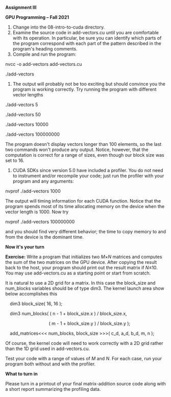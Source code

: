 ﻿
**Assignment III**

**GPU Programming – Fall 2021**

1. Change into the 08-intro-to-cuda directory.
1. Examine the source code in add-vectors.cu until you are comfortable with its operation. In particular, be sure you can identify which parts of the program correspond with each part of the pattern described in the program's heading comments.
1. Compile and run the program: 

nvcc -o add-vectors add-vectors.cu

./add-vectors

1. The output will probably not be too exciting but should convince you the program is working correctly. Try running the program with different vector lengths 

./add-vectors 5

./add-vectors 50

./add-vectors 10000

./add-vectors 100000000

The program doesn't display vectors longer than 100 elements, so the last two commands won't produce any output. Notice, however, that the computation is correct for a range of sizes, even though our block size was set to 16.

1. CUDA SDKs since version 5.0 have included a profiler. You do not need to instrument and/or recompile your code; just run the profiler with your program and any arguments: 

nvprof ./add-vectors 1000

The output will timing information for each CUDA function. Notice that the program spends most of its time allocating memory on the device when the vector length is 1000. Now try 

nvprof ./add-vectors  100000000

and you should find very different behavior; the time to copy memory to and from the device is the dominant time.

**Now it's your turn**

**Exercise:** Write a program that initializes two *M*×*N* matrices and computes the sum of the two matrices on the GPU device. After copying the result back to the host, your program should print out the result matrix if *N*≤10. You may use add-vectors.cu as a starting point or start from scratch.

It is natural to use a 2D grid for a matrix. In this case the block\_size and num\_blocks variables should be of type dim3. The kernel launch area show below accomplishes this 

`  `dim3 block\_size( 16, 16 );

`  `dim3 num\_blocks( ( n - 1 + block\_size.x ) / block\_size.x, 

`                   `( m - 1 + block\_size.y ) / block\_size.y );

`  `add\_matrices<<< num\_blocks, block\_size >>>( c\_d, a\_d, b\_d, m, n );

Of course, the kernel code will need to work correctly with a 2D grid rather than the 1D grid used in add-vectors.cu. 

Test your code with a range of values of *M* and *N*. For each case, run your program both without and with the profiler. 

**What to turn in**

Please turn in a printout of your final matrix-addition source code along with a short report summarizing the profiling data.

